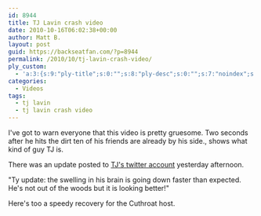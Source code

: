 ```yaml
---
id: 8944
title: TJ Lavin crash video
date: 2010-10-16T06:02:38+00:00
author: Matt B.
layout: post
guid: https://backseatfan.com/?p=8944
permalink: /2010/10/tj-lavin-crash-video/
ply_custom:
  - 'a:3:{s:9:"ply-title";s:0:"";s:8:"ply-desc";s:0:"";s:7:"noindex";s:0:"";}'
categories:
  - Videos
tags:
  - tj lavin
  - tj lavin crash video
---
```


<div class="entry">
  <p>
    I've got to warn everyone that this video is pretty gruesome. Two seconds after he hits the dirt ten of his friends are already by his side., shows what kind of guy TJ is.
  </p>

  <p>
    There was an update posted to <a href="http://twitter.com/#!/tjlavin/status/27375986283">TJ's twitter account</a> yesterday afternoon.
  </p>

  <p>
    "Ty update: the swelling in his brain is going down faster than expected. He's not out of the woods but it is looking better!"
  </p>

  <p>
    Here's too a speedy recovery for the Cuthroat host.<br />
  </p>
</div>
